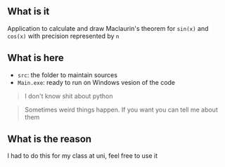 ## What is it

Application to calculate and draw Maclaurin's theorem for `sin(x)` and `cos(x)` with precision represented by `n`

## What is here

- `src`: the folder to maintain sources
- `Main.exe`: ready to run on Windows vesion of the code

>I don't know shit about python

>Sometimes weird things happen. If you want you can tell me about them

## What is the reason

I had to do this for my class at uni, feel free to use it
